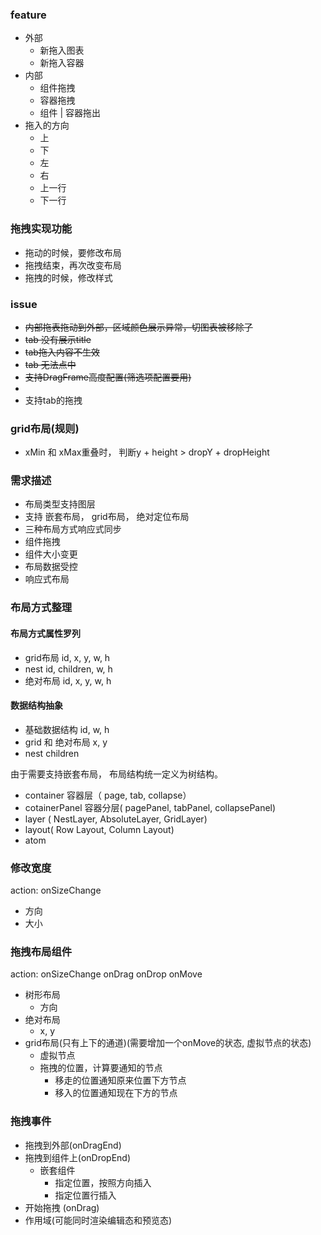 ### feature
- 外部 
  - 新拖入图表
  - 新拖入容器
- 内部
  - 组件拖拽
  - 容器拖拽
  - 组件 | 容器拖出
- 拖入的方向
  - 上
  - 下
  - 左
  - 右
  - 上一行
  - 下一行


### 拖拽实现功能
- 拖动的时候，要修改布局
- 拖拽结束，再次改变布局
- 拖拽的时候，修改样式

### issue
- ~~内部拖表拖动到外部，区域颜色展示异常，切图表被移除了~~
- ~~tab 没有展示title~~
- ~~tab拖入内容不生效~~
- ~~tab 无法点中~~
- ~~支持DragFrame高度配置(筛选项配置要用)~~
- 
- 支持tab的拖拽


### grid布局(规则)
- xMin 和 xMax重叠时， 判断y + height > dropY + dropHeight



### 需求描述
- 布局类型支持图层
- 支持 嵌套布局， grid布局， 绝对定位布局
- 三种布局方式响应式同步
- 组件拖拽
- 组件大小变更
- 布局数据受控
- 响应式布局


### 布局方式整理
#### 布局方式属性罗列
- grid布局
  id, x, y, w, h
- nest
  id, children, w, h
- 绝对布局
  id, x, y, w, h

#### 数据结构抽象
- 基础数据结构
  id, w, h
- grid 和 绝对布局
  x, y
- nest
  children

由于需要支持嵌套布局， 布局结构统一定义为树结构。

 - container 容器层（ page, tab, collapse）
 - cotainerPanel 容器分层( pagePanel, tabPanel, collapsePanel)
 - layer ( NestLayer, AbsoluteLayer, GridLayer)
 - layout( Row Layout, Column Layout)
 - atom

### 修改宽度
action: onSizeChange
- 方向 
- 大小

### 拖拽布局组件
action: onSizeChange onDrag onDrop onMove
- 树形布局
  - 方向
- 绝对布局
  - x, y  
- grid布局(只有上下的通道)(需要增加一个onMove的状态, 虚拟节点的状态)
  - 虚拟节点
  - 拖拽的位置，计算要通知的节点
    - 移走的位置通知原来位置下方节点
    - 移入的位置通知现在下方的节点

### 拖拽事件
- 拖拽到外部(onDragEnd)
- 拖拽到组件上(onDropEnd)
  - 嵌套组件
    - 指定位置，按照方向插入
    - 指定位置行插入
- 开始拖拽 (onDrag)
- 作用域(可能同时渲染编辑态和预览态)
